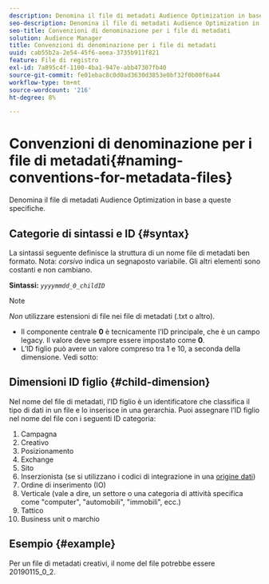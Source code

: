 ```yaml
---
description: Denomina il file di metadati Audience Optimization in base a queste specifiche.
seo-description: Denomina il file di metadati Audience Optimization in base a queste specifiche.
seo-title: Convenzioni di denominazione per i file di metadati
solution: Audience Manager
title: Convenzioni di denominazione per i file di metadati
uuid: cab55b2a-2e54-45f6-aeea-3735b911f821
feature: File di registro
exl-id: 7a895c4f-1100-4ba1-947e-abb47307fb40
source-git-commit: fe01ebac8c0d0ad3630d3853e0bf32f0b00f6a44
workflow-type: tm+mt
source-wordcount: '216'
ht-degree: 8%

---
```


# Convenzioni di denominazione per i file di metadati{#naming-conventions-for-metadata-files}

Denomina il file di metadati Audience Optimization in base a queste specifiche.

## Categorie di sintassi e ID {#syntax}

La sintassi seguente definisce la struttura di un nome file di metadati ben formato. Nota: *corsivo* indica un segnaposto variabile. Gli altri elementi sono costanti e non cambiano.

**Sintassi:** *`yyyymmdd_0_childID`*

>[!NOTE]
>
>*Non* utilizzare estensioni di file nei file di metadati (.txt o altro).

<!--In the name syntax, you'll notice a parent ID variable. Don't confuse it with the parent ID used in the [metadata file contents](../../../reporting/audience-optimization-reports/metadata-files-intro/metadata-file-contents.md). These 2 variables seem similar, but they represent different things:-->

* Il componente centrale **0** è tecnicamente l’ID principale, che è un campo legacy. Il valore deve sempre essere impostato come **0**.
* L’ID figlio può avere un valore compreso tra 1 e 10, a seconda della dimensione. Vedi sotto:

## Dimensioni ID figlio {#child-dimension}

Nel nome del file di metadati, l’ID figlio è un identificatore che classifica il tipo di dati in un file e lo inserisce in una gerarchia. Puoi assegnare l’ID figlio nel nome del file con i seguenti ID categoria:

1. Campagna
1. Creativo
1. Posizionamento
1. Exchange
1. Sito
1. Inserzionista (se si utilizzano i codici di integrazione in una [origine dati](../../../features/manage-datasources.md#details))
1. Ordine di inserimento (IO)
1. Verticale (vale a dire, un settore o una categoria di attività specifica come &quot;computer&quot;, &quot;automobili&quot;, &quot;immobili&quot;, ecc.)
1. Tattico
1. Business unit o marchio

## Esempio {#example}

Per un file di metadati creativi, il nome del file potrebbe essere 20190115_0_2.

<!--Let's take a look at how you would use these IDs in a metadata file name. As an example, say your data file consists of campaign creatives. In this case, the campaign is a parent object and the creatives are child objects because they belong to, or are contained by, the campaign. As a result, you'd choose the following IDs for the metadata file name:

* Parent ID: `1` 
* Child ID: `2`

Your metadata file name would look like this: `20150827_1_2`

Sometimes, you might have data that does not belong to a parent object. Whenever this is the case, select ID 0 for the parent ID. In this case, your file title would look like this: `20150827_0_2`. -->
